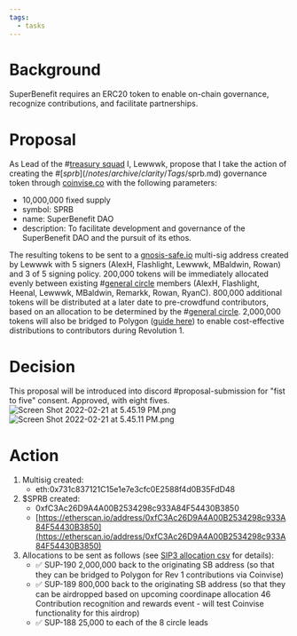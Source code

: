 ```yaml
---
tags:
  - tasks
---
```

# Background
SuperBenefit requires an ERC20 token to enable on-chain governance, recognize contributions, and facilitate partnerships.
# Proposal
As Lead of the #[treasury squad](/notes/archive/clarity/Tags/treasury%20squad.md) I, Lewwwk, propose that I take the action of creating the #[$sprb](/notes/archive/clarity/Tags/$sprb.md)  governance token through [coinvise.co](http://coinvise.co) with the following parameters:
- 10,000,000 fixed supply
- symbol: SPRB
- name: SuperBenefit DAO
- description: To facilitate development and governance of the SuperBenefit DAO and the pursuit of its ethos.

The resulting tokens to be sent to a [gnosis-safe.io](https://gnosis-safe.io) multi-sig address created by Lewwwk with 5 signers (AlexH, Flashlight, Lewwwk, MBaldwin, Rowan) and 3 of 5 signing policy. 
200,000 tokens will be immediately allocated evenly between existing #[general circle](/notes/archive/clarity/Tags/general%20circle.md) members (AlexH, Flashlight, Heenal, Lewwwk, MBaldwin, Remarkk, Rowan, RyanC).
800,000 additional tokens will be distributed at a later date to pre-crowdfund contributors, based on an allocation to be determined by the #[general circle](/notes/archive/clarity/Tags/general%20circle.md). 
2,000,000 tokens will also be bridged to Polygon ([guide here](https://coinvise.notion.site/BRIDGE-Bridging-tokens-to-Polygon-3f371c366d074a2f85e6b8dacd59e34e)) to enable cost-effective distributions to contributors during Revolution 1.
# Decision
This proposal will be introduced into discord #proposal-submission for "fist to five" consent. 
Approved, with eight fives.
![Screen Shot 2022-02-21 at 5.45.19 PM.png](7b37a18f-f6d4-45fa-8aa8-162aa0190f37.png)
![Screen Shot 2022-02-21 at 5.45.11 PM.png](56d1f0d0-fe82-486d-a653-8abf1dcfc1c2.png)
# Action
1. Multisig created: 
	- eth:0x731c837121C15e1e7e3cfc0E2588f4d0B35FdD48
2. $SPRB created: 
	- 0xfC3Ac26D9A4A00B2534298c933A84F54430B3850
	- [https://etherscan.io/address/0xfC3Ac26D9A4A00B2534298c933A84F54430B3850](https://etherscan.io/address/0xfC3Ac26D9A4A00B2534298c933A84F54430B3850) 
3. Allocations to be sent as follows (see [SIP3 allocation csv](https://docs.google.com/spreadsheets/d/1b-0-82raIoCeX20GxyDWqqAhJNaS9cBHXxBfly6P8AE/edit?usp=sharing) for details):
	- ✅ SUP-190 2,000,000 back to the originating SB address (so that they can be bridged to Polygon for Rev 1 contributions via Coinvise)
	- ✅ SUP-189 800,000 back to the originating SB address (so that they can be airdropped based on upcoming coordinape allocation 46 Contribution recognition and rewards event - will test Coinvise functionality for this airdrop)
	- ✅ SUP-188 25,000 to each of the 8 circle leads
